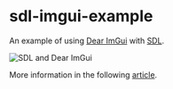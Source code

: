 # sdl-imgui-example

An example of using [Dear ImGui](https://github.com/ocornut/imgui) with [SDL](https://www.libsdl.org).

![SDL and Dear ImGui](/img/screenshot.png "SDL and Dear ImGui")

More information in the following [article](https://retifrav.github.io/blog/2019/05/26/sdl-imgui/).
